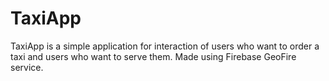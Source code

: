 # TaxiApp

TaxiApp is a simple application for interaction of users who want to order a taxi and users who want to serve them. Made using Firebase GeoFire service.
